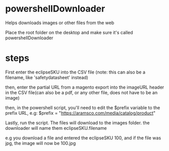 # powershellDownloader

Helps downloads images or other files from the web

Place the root folder on the desktop and make sure it's called powershellDownloader

# steps
First enter the eclipseSKU into the CSV file (note: this can also be a filename, like 'safetydatasheet' instead)

then, enter the partial URL from a magento export into the imageURL header in the CSV file(can also be a pdf, or any other file, does not have to be an image)

then, in the powershell script, you'll need to edit the $prefix variable to the prefix URL, e.g: $prefix = "https://aramsco.com/media/catalog/product"

Lastly, run the script. The files will download to the images folder. the downloader will name them eclipseSKU.filename 

e.g you download a file and entered the eclipseSKU 100, and if the file was jpg, the image will now be 100.jpg 
